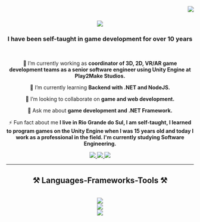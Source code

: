 <img align="right" src="https://visitor-badge.laobi.icu/badge?page_id=wiuudev.wiuudev" />

<h1 align="center">
    <img src="https://readme-typing-svg.herokuapp.com/?font=Roboto&color=07BBFF&size=35&center=true&vCenter=true&width=500&height=70&duration=4000&lines=Hello!+👋;+You+can+call+me;+Wiuu!;" />
</h1>

<h3 align="center">I have been self-taught in game development for over 10 years</h3>

<br/>

<div align="center">
 
🔭 I’m currently working as **coordinator of 3D, 2D, VR/AR game development teams as a senior software engineer using Unity Engine at Play2Make Studios.**
 
🌱 I’m currently learning **Backend with .NET and NodeJS.**

👯 I’m looking to collaborate on **game and web development.**

💬 Ask me about **game development and .NET Framework.**

⚡ Fun fact about me **I live in Rio Grande do Sul, I am self-taught, I learned to program games on the Unity Engine when I was 15 years old and today I work as a professional in the field. I'm currently studying Software Engineering.**
 
 </div>
 
<div align="center"> 
  <a href="mailto:wiuudocs@gmail.com">
    <img src="https://img.shields.io/badge/Gmail-333333?style=for-the-badge&logo=gmail&logoColor=red" />
  </a>
  <a href="https://www.linkedin.com/in/wiuur/" target="_blank">
    <img src="https://img.shields.io/badge/LinkedIn-0077B5?style=for-the-badge&logo=linkedin&logoColor=white" target="_blank" />
  </a>
  <a href="https://github.com/wiuudev" target="_blank">
     <img src="https://img.shields.io/badge/Portfolio-FF5722?style=for-the-badge&logo=todoist&logoColor=white" target="_blank" />
  </a>
</div>

 <hr/>
 
<h2 align="center">⚒️ Languages-Frameworks-Tools ⚒️</h2>
<br/>
<div align="center">
    <img src="https://skillicons.dev/icons?i=nodejs,github,python,javascript,typescript,express,firebase,mongodb,cs,unity" /><br>
    <img src="https://skillicons.dev/icons?i=react,dotnet,bootstrap,mui,postman,mysql,visualstudio,html,css,vscode,figma,git,xd,vue,ps" /><br>
    <img src="https://skillicons.dev/icons?i=aws,azure,gcp" />
  
</div>


